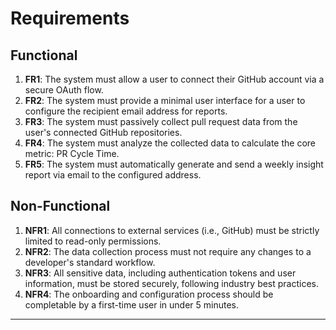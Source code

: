 # Requirements

## Functional

1.  **FR1**: The system must allow a user to connect their GitHub account via a secure OAuth flow.
2.  **FR2**: The system must provide a minimal user interface for a user to configure the recipient email address for reports.
3.  **FR3**: The system must passively collect pull request data from the user's connected GitHub repositories.
4.  **FR4**: The system must analyze the collected data to calculate the core metric: PR Cycle Time.
5.  **FR5**: The system must automatically generate and send a weekly insight report via email to the configured address.

## Non-Functional

1.  **NFR1**: All connections to external services (i.e., GitHub) must be strictly limited to read-only permissions.
2.  **NFR2**: The data collection process must not require any changes to a developer's standard workflow.
3.  **NFR3**: All sensitive data, including authentication tokens and user information, must be stored securely, following industry best practices.
4.  **NFR4**: The onboarding and configuration process should be completable by a first-time user in under 5 minutes.

---